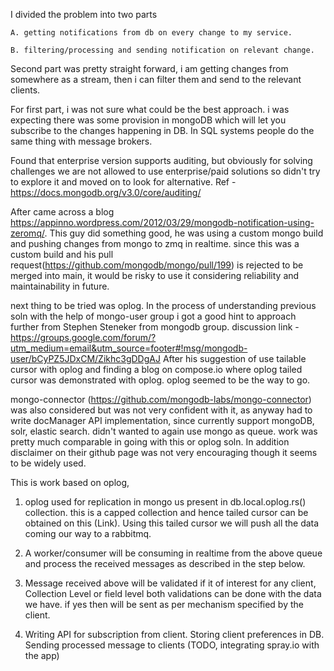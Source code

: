 I divided the problem into two parts 
   
    A. getting notifications from db on every change to my service.
    
    B. filtering/processing and sending notification on relevant change. 
    
Second part was pretty straight forward, i am getting changes from somewhere as a stream, then i can filter them and
send to the relevant clients.

For first part, i was not sure what could be the best approach. i was expecting there was some provision in mongoDB
which will let you subscribe to the changes happening in DB. In SQL systems people do the same thing with message brokers.

Found that enterprise version supports auditing, but obviously for solving challenges we are not allowed to use 
enterprise/paid solutions so didn't try to explore it and moved on to look for alternative. 
Ref - https://docs.mongodb.org/v3.0/core/auditing/

After came across a blog https://appinno.wordpress.com/2012/03/29/mongodb-notification-using-zeromq/.
This guy did something good, he was using a custom mongo build and pushing changes from mongo to zmq in realtime.
since this was a custom build and his pull request(https://github.com/mongodb/mongo/pull/199) is rejected to be merged 
into main, it would be risky to use it considering reliability and maintainability in future.

next thing to be tried was oplog.
In the process of understanding previous soln with the help of mongo-user group i got a good hint to approach further 
from Stephen Steneker from mongodb group. discussion link -
https://groups.google.com/forum/?utm_medium=email&utm_source=footer#!msg/mongodb-user/bCyPZ5JDxCM/Zikhc3gDDgAJ
After his suggestion of use tailable cursor with oplog and finding a blog on compose.io where oplog tailed cursor 
was demonstrated with oplog. oplog seemed to be the way to go.

mongo-connector (https://github.com/mongodb-labs/mongo-connector) was also considered but was not very confident with it,
as anyway had to write docManager API implementation, since currently support mongoDB, solr, elastic search. 
didn't wanted to again use mongo as queue. work was pretty much comparable in going with this or oplog soln. 
In addition disclaimer on their github page was not very encouraging though it seems to be widely used.

This is work based on oplog,

1. oplog used for replication in mongo us present in db.local.oplog.rs() collection. this is a capped collection
 and hence tailed cursor can be obtained on this (Link). Using this tailed cursor we will push all the data coming
 our way to a rabbitmq.

2. A worker/consumer will be consuming in realtime from the above queue and process the received messages as described
in the step below.

3. Message received above will be validated if it of interest for any client, Collection Level or field level both validations 
can be done with the data we have. if yes then will be sent as per mechanism specified by the client.

4. Writing API for subscription from client. Storing client preferences in DB. Sending processed message to clients (TODO, integrating spray.io with the app)
